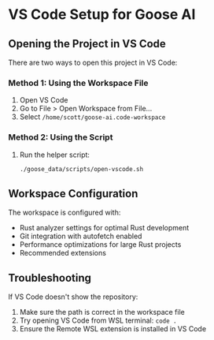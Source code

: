 # VS Code Setup for Goose AI

## Opening the Project in VS Code

There are two ways to open this project in VS Code:

### Method 1: Using the Workspace File

1. Open VS Code
2. Go to File > Open Workspace from File...
3. Select `/home/scott/goose-ai.code-workspace`

### Method 2: Using the Script

1. Run the helper script:
   ```bash
   ./goose_data/scripts/open-vscode.sh
   ```

## Workspace Configuration

The workspace is configured with:

- Rust analyzer settings for optimal Rust development
- Git integration with autofetch enabled
- Performance optimizations for large Rust projects
- Recommended extensions

## Troubleshooting

If VS Code doesn't show the repository:

1. Make sure the path is correct in the workspace file
2. Try opening VS Code from WSL terminal: `code .`
3. Ensure the Remote WSL extension is installed in VS Code
